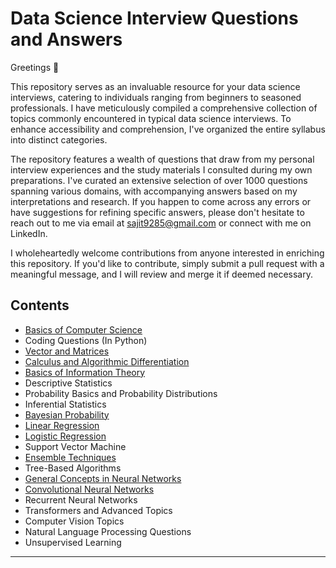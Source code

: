 # Data Science Interview Questions and Answers

Greetings :wave:

This repository serves as an invaluable resource for your data science interviews, catering to individuals ranging from beginners to seasoned professionals. I have meticulously compiled a comprehensive collection of topics commonly encountered in typical data science interviews. To enhance accessibility and comprehension, I've organized the entire syllabus into distinct categories.

The repository features a wealth of questions that draw from my personal interview experiences and the study materials I consulted during my own preparations. I've curated an extensive selection of over 1000 questions spanning various domains, with accompanying answers based on my interpretations and research. If you happen to come across any errors or have suggestions for refining specific answers, please don't hesitate to reach out to me via email at sajit9285@gmail.com or connect with me on LinkedIn.

I wholeheartedly welcome contributions from anyone interested in enriching this repository. If you'd like to contribute, simply submit a pull request with a meaningful message, and I will review and merge it if deemed necessary.

Contents
---

- [Basics of Computer Science](https://github.com/ajitsingh98/Data-Science-Interview-Questions/blob/main/computer_science_questions.md)
- Coding Questions (In Python)
- [Vector and Matrices](https://github.com/ajitsingh98/Data-Science-Interview-Questions/blob/main/vectors_and_matrices.md)
- [Calculus and Algorithmic Differentiation](https://github.com/ajitsingh98/Data-Science-Interview-Questions/blob/main/calculus_and_algorithmic_differentiation.md)
- [Basics of Information Theory](https://github.com/ajitsingh98/Data-Science-Interview-Questions/blob/main/information_theory.md)
- Descriptive Statistics
- Probability Basics and Probability Distributions
- Inferential Statistics
- [Bayesian Probability](https://github.com/ajitsingh98/Data-Science-Interview-Questions/blob/main/bayesian_probability.md)
- [Linear Regression]()
- [Logistic Regression](https://github.com/ajitsingh98/Data-Science-Interview-Questions/blob/main/logistic_regression_questions.md)
- Support Vector Machine
- [Ensemble Techniques](https://github.com/ajitsingh98/Data-Science-Interview-Questions/blob/main/ensemble_techniques.md)
- Tree-Based Algorithms
- [General Concepts in Neural Networks](https://github.com/ajitsingh98/Data-Science-Interview-Questions/blob/main/general_concepts_in_neural_networks.md)
- [Convolutional Neural Networks](https://github.com/ajitsingh98/Data-Science-Interview-Questions/blob/main/convolution_neural_networks_questions.md)
- Recurrent Neural Networks
- Transformers and Advanced Topics
- Computer Vision Topics
- Natural Language Processing Questions
- Unsupervised Learning

---
